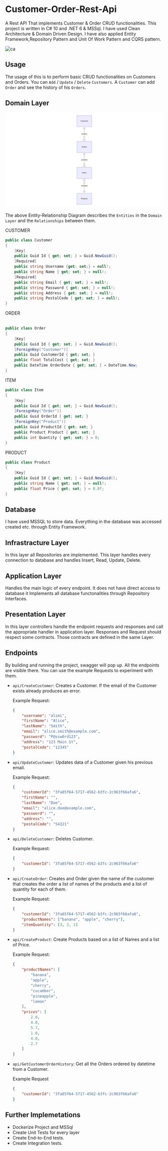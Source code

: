 # Customer-Order-Rest-Api

A Rest API That implements Customer & Order CRUD functionalities. This project is written in C# 10 and .NET 6 & MSSql. I have used Clean Architecture & Domain Driven Design. I have also applied Entity Framework,Repository Pattern and Unit Of Work Pattern and CQRS pattern.

![ca](CleanArchitecture.png)

## Usage
The usage of this is to perform basic CRUD functionalities on Customers and Orders. You can ```Add``` / ```Update``` / ```Delete``` ```Customers```. A ```Customer``` can add ```Order``` and see the history of his ```Orders```.

## Domain Layer
![schema](schema.png)

The above Entity-Relationship Diagram describes the ```Entities``` in the ```Domain Layer``` and the ```Relationships``` between them.

CUSTOMER 
```C#
public class Customer
{
    [Key]
    public Guid Id { get; set; } = Guid.NewGuid();
    [Required]
    public string Username {get; set;} = null!;
    public string Name { get; set; } = null!;
    [Required]
    public string Email { get; set; } = null!;
    public string Password { get; set; } = null!;
    public string Address { get; set; } = null!;
    public string PostalCode { get; set; } = null!;
}
```
ORDER
```C#

public class Order
{ 
    [Key]
    public Guid Id { get; set; } = Guid.NewGuid();
    [ForeignKey("Customer")]
    public Guid CustomerId { get; set; }
    public float TotalCost { get; set; }
    public DateTime OrderDate { get; set; } = DateTime.Now;
}

```
ITEM
```C#
public class Item
{
    [Key]
    public Guid Id { get; set; } = Guid.NewGuid();
    [ForeignKey("Order")]
    public Guid OrderId { get; set; }
    [ForeignKey("Product")]
    public Guid ProductId { get; set; }
    public Product Product { get; set; }
    public int Quantity { get; set; } = 0;
}
```
PRODUCT
```C#
public class Product
{
    [Key]   
    public Guid Id { get; set; } = Guid.NewGuid();
    public string Name { get; set; } = null!;
    public float Price { get; set; } = 0.0f;
}
```
## Database
I have used MSSQL to store data. Everything in the database was accessed created etc. through Entity Framework.  

## Infrastracture Layer
In this layer all Repositories are implemented. This layer handles every connection to database and handles Insert, Read, Update, Delete.

## Application Layer
Handles the main logic of every endpoint. It does not have direct access to database it Implements all database functonalities through Repository Interfaces.

## Presentation Layer
In this layer controllers handle the endpoint requests and responses and call the appropriate handler in application layer. Responses and Request should respect some contracts. Those contracts are defined in the same Layer.

## Endpoints
By building and running the project, swagger will pop up. All the endpoints are visible there. You can use the example Requests to experiment with them.

- ```api/CreateCustomer```: Creates a Customer. If the email of the Customer exists already produces an error.

    Example Request:
    ```JSON
    {
        "username": "alsmi",
        "firstName": "Alice",
        "lastName": "Smith",
        "email": "alice.smith@example.com",
        "password": "P@ssw0rd123",
        "address": "123 Main St",
        "postalCode": "12345"
    }
    ```

- ```api/UpdateCustomer```: Updates data of a Customer given his previous email.

    Example Request:
    ```JSON
    {
        "customerId": "3fa85f64-5717-4562-b3fc-2c963f66afa6",
        "firstName": "",
        "lastName": "Doe",
        "email": "alice.doe@example.com",
        "password": "",
        "address": "",
        "postalCode": "54321"
    }
    ```

- ```api/DeleteCustomer```: Deletes Customer.

    Example Request:
    ```JSON
    {
        "customerId": "3fa85f64-5717-4562-b3fc-2c963f66afa6"
    }
    ```

- ```api/CreateOrder```: Creates and Order given the name of the customer that creates the order a list of names of the products and a list of quantity for each of them.

    Example Request:
    ```JSON
    {
        "customerId": "3fa85f64-5717-4562-b3fc-2c963f66afa6",
        "productNames": ["banana", "apple", "cherry"],
        "itemQuantity": [3, 2, 1]
    }
    ```

- ```api/CreateProduct```: Create Products based on a list of Names and a list of Price.

    Example Request:
    ```JSON
    {
        "productNames": [
            "banana",
            "apple",
            "cherry",
            "cucamber",
            "pineapple",
            "lemon"
        ],
        "prices": [
            2.0,
            4.0,
            5.7,
            1.0,
            4.0,
            2.7
        ]
    }
    ```

- ```api/GetCustomerOrderHistory```: Get all the Orders ordered by datetime from a Customer.

    Example Request
    ```JSON
    {
        "customerId": "3fa85f64-5717-4562-b3fc-2c963f66afa6"
    }
    ```

## Further Implemetations
- Dockerize Project and MSSql
- Create Unit Tests for every layer
- Create End-to-End tests.
- Create Integration tests.






